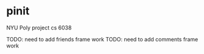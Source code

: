 pinit
=====

NYU Poly project cs 6038



TODO: need to add friends frame work
TODO: need to add comments frame work

